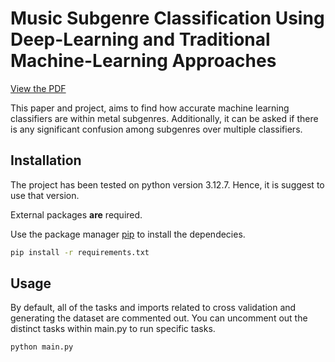 # Music Subgenre Classification Using Deep-Learning and Traditional Machine-Learning Approaches

[View the PDF](/report/report.pdf)

This paper and project, aims to find how accurate machine learning classifiers are within metal subgenres. Additionally, it can be asked if there is any significant confusion among subgenres over multiple classifiers.

## Installation

The project has been tested on python version 3.12.7. Hence, it is suggest to use that version.

External packages **are** required. 

Use the package manager [pip](https://pip.pypa.io/en/stable/) to install the dependecies.

```bash
pip install -r requirements.txt
```

## Usage

By default, all of the tasks and imports related to cross validation and generating the dataset are commented out. You can uncomment out the distinct tasks within main.py to run specific tasks.

```bash
python main.py

```

